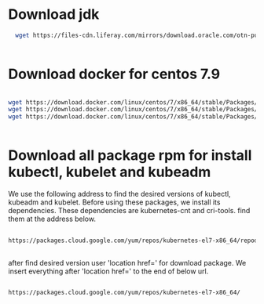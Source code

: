 <div dir=”rtl”>

 
# Download jdk

```bash
  wget https://files-cdn.liferay.com/mirrors/download.oracle.com/otn-pub/java/jdk/8u221-b11/jdk-8u221-linux-x64.tar.gz
  
```

# Download docker for centos 7.9

```bash
  
wget https://download.docker.com/linux/centos/7/x86_64/stable/Packages/containerd.io-1.5.11-3.1.el7.x86_64.rpm
wget https://download.docker.com/linux/centos/7/x86_64/stable/Packages/docker-ce-19.03.9-3.el7.x86_64.rpm
wget https://download.docker.com/linux/centos/7/x86_64/stable/Packages/docker-ce-cli-19.03.9-3.el7.x86_64.rpm 
  
```  
  
# Download all package rpm for install kubectl, kubelet and kubeadm

We use the following address to find the desired versions of kubectl, kubeadm and kubelet. Before using these packages, we install its dependencies. These dependencies are kubernetes-cnt and cri-tools. find them at the address below.

```bash
  
https://packages.cloud.google.com/yum/repos/kubernetes-el7-x86_64/repodata/primary.xml
  
```

after find desired version user 'location href=' for download package. We insert everything after 'location href=' to the end of below url.
  
```bash
  
https://packages.cloud.google.com/yum/repos/kubernetes-el7-x86_64/
  
```  
  
  
</div>
